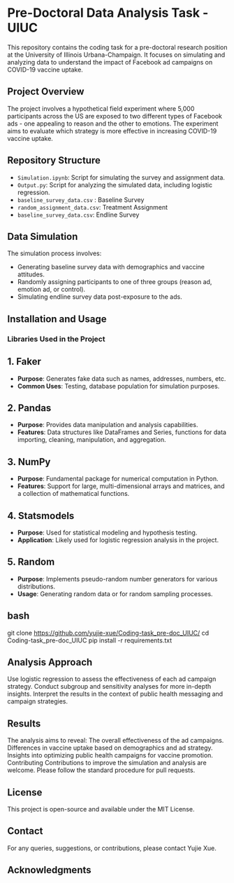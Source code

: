 # Pre-Doctoral Data Analysis Task - UIUC

This repository contains the coding task for a pre-doctoral research position at the University of Illinois Urbana-Champaign. It focuses on simulating and analyzing data to understand the impact of Facebook ad campaigns on COVID-19 vaccine uptake.

## Project Overview

The project involves a hypothetical field experiment where 5,000 participants across the US are exposed to two different types of Facebook ads - one appealing to reason and the other to emotions. The experiment aims to evaluate which strategy is more effective in increasing COVID-19 vaccine uptake.

## Repository Structure

- `Simulation.ipynb`: Script for simulating the survey and assignment data.
- `Output.py`: Script for analyzing the simulated data, including logistic regression.
- `baseline_survey_data.csv` : Baseline Survey
- `random_assignment_data.csv`: Treatment Assignment
- `baseline_survey_data.csv`: Endline Survey
## Data Simulation

The simulation process involves:
- Generating baseline survey data with demographics and vaccine attitudes.
- Randomly assigning participants to one of three groups (reason ad, emotion ad, or control).
- Simulating endline survey data post-exposure to the ads.

## Installation and Usage

### Libraries Used in the Project

## 1. Faker
- **Purpose**: Generates fake data such as names, addresses, numbers, etc. 
- **Common Uses**: Testing, database population for simulation purposes.

## 2. Pandas
- **Purpose**: Provides data manipulation and analysis capabilities.
- **Features**: Data structures like DataFrames and Series, functions for data importing, cleaning, manipulation, and aggregation.

## 3. NumPy
- **Purpose**: Fundamental package for numerical computation in Python.
- **Features**: Support for large, multi-dimensional arrays and matrices, and a collection of mathematical functions.

## 4. Statsmodels
- **Purpose**: Used for statistical modeling and hypothesis testing.
- **Application**: Likely used for logistic regression analysis in the project.

## 5. Random
- **Purpose**: Implements pseudo-random number generators for various distributions.
- **Usage**: Generating random data or for random sampling processes.


## bash
git clone https://github.com/yujie-xue/Coding-task_pre-doc_UIUC/
cd Coding-task_pre-doc_UIUC
pip install -r requirements.txt

## Analysis Approach
Use logistic regression to assess the effectiveness of each ad campaign strategy.
Conduct subgroup and sensitivity analyses for more in-depth insights.
Interpret the results in the context of public health messaging and campaign strategies.
## Results
The analysis aims to reveal:
The overall effectiveness of the ad campaigns.
Differences in vaccine uptake based on demographics and ad strategy.
Insights into optimizing public health campaigns for vaccine promotion.
Contributing
Contributions to improve the simulation and analysis are welcome. Please follow the standard procedure for pull requests.

## License
This project is open-source and available under the MIT License.

## Contact
For any queries, suggestions, or contributions, please contact Yujie Xue.

## Acknowledgments
